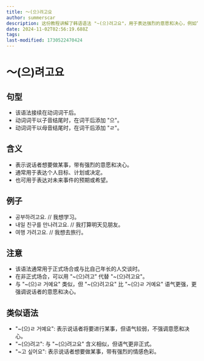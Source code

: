 ```yaml
---
title: 〜(으)려고요
author: summerscar
description: 这份教程讲解了韩语语法 "~(으)려고요"，用于表达强烈的意愿和决心，例如“我想学习”、“我打算明天见朋友”。它与类似语法 "~(으)ㄹ 거예요" 和 "~(으)려고" 的区别在于语气和正式程度。
date: 2024-11-02T02:56:19.688Z
tags:
last-modified: 1730522470424
---
```


# 〜(으)려고요

## 句型

* 该语法接续在动词词干后。
* 动词词干以子音结尾时，在词干后添加 "으"。
* 动词词干以母音结尾时，在词干后添加 "ㄹ"。

## 含义

* 表示说话者想要做某事，带有强烈的意愿和决心。
* 通常用于表达个人目标、计划或决定。
* 也可用于表达对未来事件的预期或希望。

## 例子

* <Speak>공부하려고요.</Speak>  // 我想学习。
* <Speak>내일 친구를 만나려고요.</Speak> // 我打算明天见朋友。
* <Speak>여행 가려고요.</Speak> // 我想去旅行。

## 注意

* 该语法通常用于正式场合或与比自己年长的人交谈时。
* 在非正式场合，可以用 "~(으)려고" 代替 "~(으)려고요"。
* 与 "~(으)ㄹ 거예요" 类似，但 "~(으)려고요" 比 "~(으)ㄹ 거예요" 语气更强，更强调说话者的意愿和决心。

## 类似语法

* "~(으)ㄹ 거예요": 表示说话者将要进行某事，但语气较弱，不强调意愿和决心。
* "~(으)려고": 与 "~(으)려고요" 含义相似，但语气更非正式。
* "~고 싶어요": 表示说话者想要做某事，带有强烈的情感色彩。